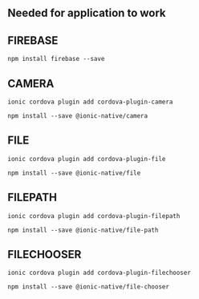 ## Needed for application to work

## FIREBASE
`npm install firebase --save`

## CAMERA
`ionic cordova plugin add cordova-plugin-camera`

`npm install --save @ionic-native/camera`

## FILE
`ionic cordova plugin add cordova-plugin-file`

`npm install --save @ionic-native/file`

## FILEPATH
`ionic cordova plugin add cordova-plugin-filepath`

`npm install --save @ionic-native/file-path`

## FILECHOOSER
`ionic cordova plugin add cordova-plugin-filechooser`

`npm install --save @ionic-native/file-chooser`




